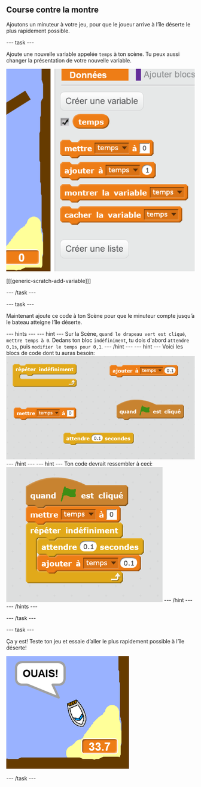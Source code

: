 ## Course contre la montre

Ajoutons un minuteur à votre jeu, pour que le joueur arrive à l’île déserte le plus rapidement possible.

\--- task \---

Ajoute une nouvelle variable appelée `temps` à ton scène. Tu peux aussi changer la présentation de votre nouvelle variable.

![screenshot](images/boat-variable.png)

[[[generic-scratch-add-variable]]]

\--- /task \---

\--- task \---

Maintenant ajoute ce code à ton Scène pour que le minuteur compte jusqu’à le bateau atteigne l’île déserte.

\--- hints \--- \--- hint \--- Sur la Scène, `quand le drapeau vert est cliqué`, `mettre temps à 0`. Dedans ton bloc `indéfiniment`, tu dois d'abord `attendre 0,1s`, puis `modifier le temps pour 0,1`. \--- /hint \--- \--- hint \--- Voici les blocs de code dont tu auras besoin: ![screenshot](images/boat-time-blocks.png) \--- /hint \--- \--- hint \--- Ton code devrait ressembler à ceci: ![screenshot](images/boat-time-code.png) \--- /hint \--- \--- /hints \---

\--- /task \---

\--- task \---

Ça y est! Teste ton jeu et essaie d’aller le plus rapidement possible à l’île déserte!

![screenshot](images/boat-variable-test.png)

\--- /task \---